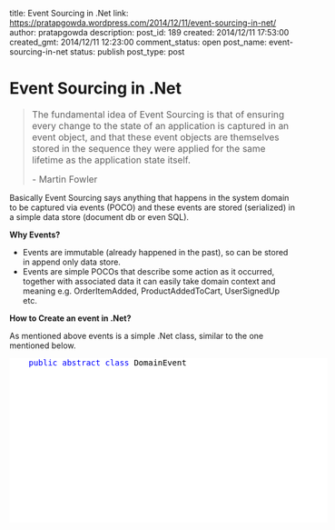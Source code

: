 title: Event Sourcing in .Net
link: https://pratapgowda.wordpress.com/2014/12/11/event-sourcing-in-net/
author: pratapgowda
description: 
post_id: 189
created: 2014/12/11 17:53:00
created_gmt: 2014/12/11 12:23:00
comment_status: open
post_name: event-sourcing-in-net
status: publish
post_type: post

# Event Sourcing in .Net

<blockquote> <p><font size="3">The fundamental idea of Event Sourcing is that of ensuring every change to the state of an application is captured in an event object, and that these event objects are themselves stored in the sequence they were applied for the same lifetime as the application state itself.</font></p> <p><font size="3">- Martin Fowler</font></p></blockquote> <p>Basically Event Sourcing says anything that happens in the system domain to be captured via events (POCO) and these events are stored (serialized) in a simple data store (document db or even SQL).</p> <p><strong>Why Events?</strong></p> <ul> <li>Events are immutable (already happened in the past), so can be stored in append only data store.  <li>Events are simple POCOs that describe some action as it occurred, together with associated data it can easily take domain context and meaning e.g. OrderItemAdded, ProductAddedToCart, UserSignedUp etc.</li></ul> <p><strong>How to Create an event in .Net?</strong></p> <p>As mentioned above events is a simple .Net class, similar to the one mentioned below. </p> <div id="scid:9D7513F9-C04C-4721-824A-2B34F0212519:3045cbc2-84d4-470f-a646-e65741f45a2a" class="wlWriterEditableSmartContent" style="float:none;margin:0;display:inline;padding:0;"><pre style="width:561px;height:289px;background-color:White;overflow:visible;"><div><span style="color:#000000;">    </span><span style="color:#0000FF;">public</span><span style="color:#000000;"> </span><span style="color:#0000FF;">abstract</span><span style="color:#000000;"> </span><span style="color:#0000FF;">class</span><span style="color:#000000;"> DomainEvent